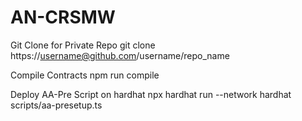 # AN-CRSMW

Git Clone  for Private Repo
    git clone https://username@github.com/username/repo_name

Compile Contracts
    npm run compile

Deploy AA-Pre Script on hardhat
    npx hardhat run --network hardhat scripts/aa-presetup.ts

